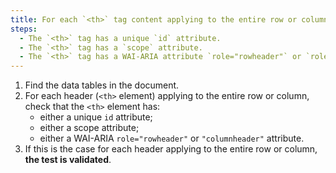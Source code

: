 ```yaml
---
title: For each `<th>` tag content applying to the entire row or column, does the `<th>` tag respect one of these conditions (except in special cases)?
steps:
  - The `<th>` tag has a unique `id` attribute.
  - The `<th>` tag has a `scope` attribute.
  - The `<th>` tag has a WAI-ARIA attribute `role="rowheader"` or `role="columnheader"`.
---
```


1. Find the data tables in the document.
2. For each header (`<th>` element) applying to the entire row or column, check that the `<th>` element has:
   - either a unique `id` attribute;
   - either a scope attribute;
   - either a WAI-ARIA `role="rowheader"` or `"columnheader"` attribute.
3. If this is the case for each header applying to the entire row or column, **the test is validated**.
